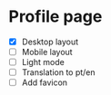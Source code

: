 # Profile page

- [x] Desktop layout
- [ ] Mobile layout
- [ ] Light mode
- [ ] Translation to pt/en
- [ ] Add favicon
